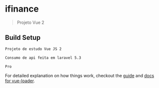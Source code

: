 # ifinance

> Projeto Vue 2

## Build Setup

``` bash
Projeto de estudo Vue JS 2

Consumo de api feita em laravel 5.3

Pro
```

For detailed explanation on how things work, checkout the [guide](http://vuejs-templates.github.io/webpack/) and [docs for vue-loader](http://vuejs.github.io/vue-loader).
